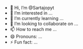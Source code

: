 - 👋 Hi, I’m @Sartajopyt
- 👀 I’m interested in ...
- 🌱 I’m currently learning ...
- 💞️ I’m looking to collaborate on ...
- 📫 How to reach me ...
- 😄 Pronouns: ...
- ⚡ Fun fact: ...

<!---
Sartajopyt/Sartajopyt is a ✨ special ✨ repository because its `README.md` (this file) appears on your GitHub profile.
You can click the Preview link to take a look at your changes.
--->
